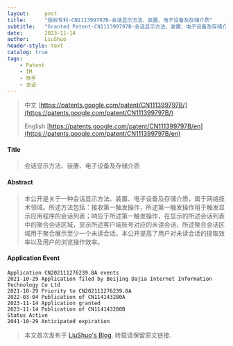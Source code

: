 ```yaml
---
layout:     post
title:      "授权专利-CN111399797B-会话显示方法、装置、电子设备及存储介质"
subtitle:   "Granted Patent-CN111399797B-会话显示方法、装置、电子设备及存储介质"
date:       2023-11-14
author:     LiuShuo
header-style: text
catalog: true
tags:
    - Patent
    - IM
    - 快手
    - 会话
---
```

> 中文 [https://patents.google.com/patent/CN111399797B/](https://patents.google.com/patent/CN111399797B/)
>
> English [https://patents.google.com/patent/CN111399797B/en](https://patents.google.com/patent/CN111399797B/en)

#### Title
> 会话显示方法、装置、电子设备及存储介质









#### Abstract
> 本公开是关于一种会话显示方法、装置、电子设备及存储介质，属于网络技术领域。所述方法包括：接收第一触发操作，所述第一触发操作用于触发显示应用程序的会话列表；响应于所述第一触发操作，在显示的所述会话列表中的聚合会话区域，显示所述客户端账号对应的未读会话，所述聚合会话区域用于聚合展示至少一个未读会话。本公开提高了用户对未读会话的提取效率以及用户的浏览操作效率。







#### Application Event
```
Application CN202111276239.8A events 
2021-10-29 Application filed by Beijing Dajia Internet Information Technology Co Ltd
2021-10-29 Priority to CN202111276239.8A
2022-03-04 Publication of CN114143280A
2023-11-14 Application granted
2023-11-14 Publication of CN114143280B
Status Active
2041-10-29 Anticipated expiration
```
> 本文首次发布于 [LiuShuo's Blog](https://liushuo.me), 
转载请保留原文链接.
